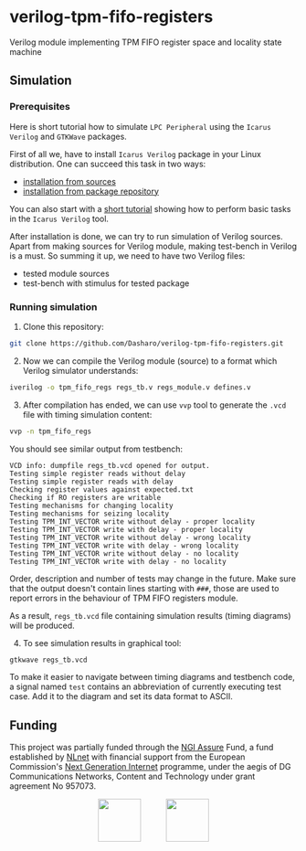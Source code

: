 # verilog-tpm-fifo-registers

Verilog module implementing TPM FIFO register space and locality state machine

## Simulation

### Prerequisites

Here is short tutorial how to simulate `LPC Peripheral` using the
`Icarus Verilog` and `GTKWave` packages.

First of all we, have to install `Icarus Verilog` package in your Linux
distribution. One can succeed this task in two ways:

- [installation from sources](https://iverilog.fandom.com/wiki/Installation_Guide)
- [installation from package repository](https://zoomadmin.com/HowToInstall/UbuntuPackage/iverilog)

You can also start with a
[short tutorial](https://iverilog.fandom.com/wiki/Getting_Started) showing how
to perform basic tasks in the `Icarus Verilog` tool.

After installation is done, we can try to run simulation of Verilog sources.
Apart from making sources for Verilog module, making test-bench in Verilog is
a must. So summing it up, we need to have two Verilog files:
- tested module sources
- test-bench with stimulus for tested package

### Running simulation

1. Clone this repository:

```bash
git clone https://github.com/Dasharo/verilog-tpm-fifo-registers.git
```

2. Now we can compile the Verilog module (source) to a format which Verilog
   simulator understands:

```bash
iverilog -o tpm_fifo_regs regs_tb.v regs_module.v defines.v
```

3. After compilation has ended, we can use `vvp` tool to generate the `.vcd`
   file with timing simulation content:

```bash
vvp -n tpm_fifo_regs
```

You should see similar output from testbench:

```text
VCD info: dumpfile regs_tb.vcd opened for output.
Testing simple register reads without delay
Testing simple register reads with delay
Checking register values against expected.txt
Checking if RO registers are writable
Testing mechanisms for changing locality
Testing mechanisms for seizing locality
Testing TPM_INT_VECTOR write without delay - proper locality
Testing TPM_INT_VECTOR write with delay - proper locality
Testing TPM_INT_VECTOR write without delay - wrong locality
Testing TPM_INT_VECTOR write with delay - wrong locality
Testing TPM_INT_VECTOR write without delay - no locality
Testing TPM_INT_VECTOR write with delay - no locality
```

Order, description and number of tests may change in the future. Make sure that
the output doesn't contain lines starting with `###`, those are used to report
errors in the behaviour of TPM FIFO registers module.

As a result, `regs_tb.vcd` file containing simulation results (timing diagrams)
will be produced.

4. To see simulation results in graphical tool:

```bash
gtkwave regs_tb.vcd
```

To make it easier to navigate between timing diagrams and testbench code, a
signal named `test` contains an abbreviation of currently executing test case.
Add it to the diagram and set its data format to ASCII.

## Funding

This project was partially funded through the
[NGI Assure](https://nlnet.nl/assure) Fund, a fund established by
[NLnet](https://nlnet.nl/) with financial support from the European
Commission's [Next Generation Internet](https://ngi.eu/) programme, under the
aegis of DG Communications Networks, Content and Technology under grant
agreement No 957073.

<p align="center">
<img src="https://nlnet.nl/logo/banner.svg" height="75">
&nbsp;&nbsp;&nbsp;&nbsp;&nbsp;&nbsp;&nbsp;&nbsp;&nbsp;
<img src="https://nlnet.nl/image/logos/NGIAssure_tag.svg" height="75">
</p>
